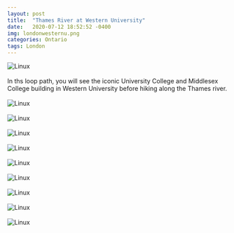 ```yaml
---
layout: post
title:  "Thames River at Western University"
date:   2020-07-12 18:52:52 -0400
img: londonwesternu.png
categories: Ontario
tags: London
---
```


![Linux]({{site.baseurl}}/images/londonwesternu.png)
<br>
<br>
In ths loop path, you will see the iconic University College and Middlesex College building in Western University before hiking along the Thames river. 
<br>
<br>
![Linux]({{site.baseurl}}/images/londonwesternu1.jpg)
<br>
<br>
![Linux]({{site.baseurl}}/images/londonwesternu2.jpg)
<br>
<br>
![Linux]({{site.baseurl}}/images/londonwesternu3.jpg)
<br>
<br>
![Linux]({{site.baseurl}}/images/londonwesternu4.jpg)
<br>
<br>
![Linux]({{site.baseurl}}/images/londonwesternu5.jpg)
<br>
<br>
![Linux]({{site.baseurl}}/images/londonwesternu6.jpg)
<br>
<br>
![Linux]({{site.baseurl}}/images/londonwesternu7.jpg)
<br>
<br>
![Linux]({{site.baseurl}}/images/londonwesternu8.jpg)
<br>
<br>
![Linux]({{site.baseurl}}/images/londonwesternu9.jpg)
